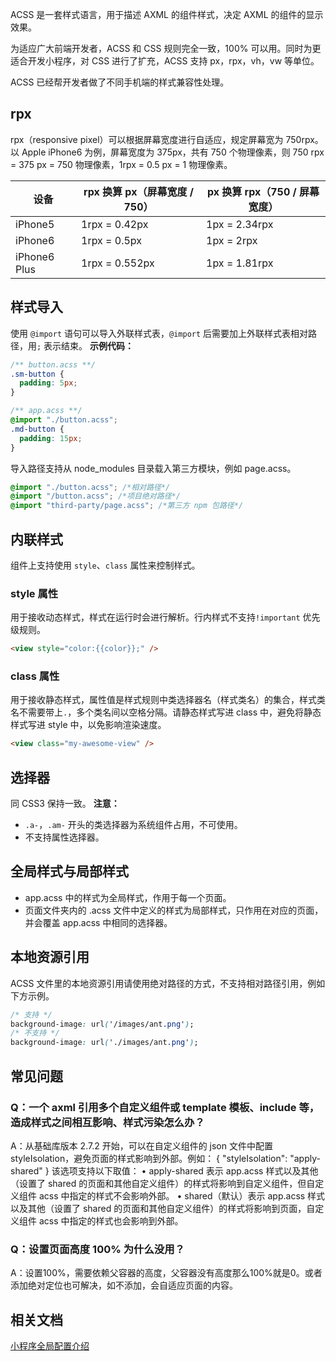 ACSS 是一套样式语言，用于描述 AXML 的组件样式，决定 AXML 的组件的显示效果。

为适应广大前端开发者，ACSS 和 CSS 规则完全一致，100% 可以用。同时为更适合开发小程序，对 CSS 进行了扩充，ACSS 支持 px，rpx，vh，vw 等单位。

ACSS 已经帮开发者做了不同手机端的样式兼容性处理。 

## rpx
rpx（responsive pixel）可以根据屏幕宽度进行自适应，规定屏幕宽为 750rpx。以 Apple iPhone6 为例，屏幕宽度为 375px，共有 750 个物理像素，则 750 rpx = 375 px = 750 物理像素，1rpx = 0.5 px = 1 物理像素。

| **设备** | **rpx 换算 px（屏幕宽度 / 750）** | **px 换算 rpx（750 / 屏幕宽度）** |
| --- | --- | --- |
| iPhone5 | 1rpx = 0.42px | 1px = 2.34rpx |
| iPhone6 | 1rpx = 0.5px | 1px = 2rpx |
| iPhone6 Plus | 1rpx = 0.552px | 1px = 1.81rpx |


## 样式导入
使用 `@import` 语句可以导入外联样式表，`@import` 后需要加上外联样式表相对路径，用`;` 表示结束。
**示例代码：**

```css
/** button.acss **/
.sm-button {
  padding: 5px;
}
```


```css
/** app.acss **/
@import "./button.acss";
.md-button {
  padding: 15px;
}
```
导入路径支持从 node_modules 目录载入第三方模块，例如 page.acss。
```css
@import "./button.acss"; /*相对路径*/
@import "/button.acss"; /*项目绝对路径*/
@import "third-party/page.acss"; /*第三方 npm 包路径*/
```

## 内联样式
组件上支持使用 `style`、`class` 属性来控制样式。

### style 属性
用于接收动态样式，样式在运行时会进行解析。行内样式不支持`!important` 优先级规则。
```html
<view style="color:{{color}};" />
```

### class 属性
用于接收静态样式，属性值是样式规则中类选择器名（样式类名）的集合，样式类名不需要带上`.`，多个类名间以空格分隔。请静态样式写进 class 中，避免将静态样式写进 style 中，以免影响渲染速度。
```html
<view class="my-awesome-view" />
```

## 选择器
同 CSS3 保持一致。
**注意：**

- `.a-`，`.am-` 开头的类选择器为系统组件占用，不可使用。
- 不支持属性选择器。

## 全局样式与局部样式

- app.acss 中的样式为全局样式，作用于每一个页面。
- 页面文件夹内的 .acss 文件中定义的样式为局部样式，只作用在对应的页面，并会覆盖 app.acss 中相同的选择器。

## 本地资源引用
ACSS 文件里的本地资源引用请使用绝对路径的方式，不支持相对路径引用，例如下方示例。
```css
/* 支持 */
background-image: url('/images/ant.png');
/* 不支持 */
background-image: url('./images/ant.png');
```

## 常见问题

### **Q：一个 axml 引用多个自定义组件或 template 模板、include 等，造成样式之间相互影响、样式污染怎么办？**
A：从基础库版本 2.7.2 开始，可以在自定义组件的 json 文件中配置 styleIsolation，避免页面的样式影响到外部。例如：
{
  "styleIsolation": "apply-shared"
}
该选项支持以下取值：
• apply-shared 表示 app.acss 样式以及其他（设置了 shared 的页面和其他自定义组件）的样式将影响到自定义组件，但自定义组件 acss 中指定的样式不会影响外部。
• shared（默认）表示 app.acss 样式以及其他（设置了 shared 的页面和其他自定义组件）的样式将影响到页面，自定义组件 acss 中指定的样式也会影响到外部。

### **Q：设置页面高度 100% 为什么没用？**
A：设置100%，需要依赖父容器的高度，父容器没有高度那么100%就是0。或者添加绝对定位也可解决，如不添加，会自适应页面的内容。

## 相关文档
[小程序全局配置介绍](https://opendocs.alipay.com/mini/framework/app)
